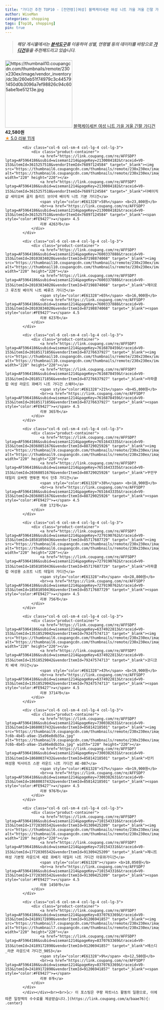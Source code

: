 ```yaml
---
title: "가디건 추천 TOP10 - [전연령][여성] 블랙케이세븐 여성 니트 가을 겨울 긴팔 가디건"
author: WiseMan
categories: shopping
tags: [Top10, shopping]
pin: true
---
```


> ##### 해당 게시물에서는 [**분석도구**](https://itemscout.io/)를 이용하여 **성별**, **연령별** 등의 데이터를 바탕으로 [**가디건**](https://link.coupang.com/a/baae76)들을 추천해드리고 있습니다.
<div class="container"><div class="row">
            <div class="col-6 col-sm-4 col-lg-4 col-lg-3">
                <div class="product-container">
                    <a href="https://link.coupang.com/re/AFFSDP?lptag=AF5964186&subid=wiseman1214&pageKey=8370780289&traceid=V0-153&itemId=24189231370&vendorItemId=91281941692" target="_blank"><img src="https://thumbnail10.coupangcdn.com/thumbnails/remote/230x230ex/image/vendor_inventory/dc3b/260eb51f74979c3c445791450d0b3096a7ef98826c94c605abe1be51213e.jpg" alt="https://thumbnail10.coupangcdn.com/thumbnails/remote/230x230ex/image/vendor_inventory/dc3b/260eb51f74979c3c445791450d0b3096a7ef98826c94c605abe1be51213e.jpg" width="220" height="220"></a>
                    <a href="https://link.coupang.com/re/AFFSDP?lptag=AF5964186&subid=wiseman1214&pageKey=8370780289&traceid=V0-153&itemId=24189231370&vendorItemId=91281941692" target="_blank">블랙케이세븐 여성 니트 가을 겨울 긴팔 가디건</a>
                    <span style="color:#E61328"></span> <b>42,580원</b>
                    <br><a href="https://link.coupang.com/re/AFFSDP?lptag=AF5964186&subid=wiseman1214&pageKey=8370780289&traceid=V0-153&itemId=24189231370&vendorItemId=91281941692" target="_blank"><span style="color:#FE9427">★</span> 5.0
                    리뷰 11개</a>
                </div>
            </div>
            
            <div class="col-6 col-sm-4 col-lg-4 col-lg-3">
                <div class="product-container">
                    <a href="https://link.coupang.com/re/AFFSDP?lptag=AF5964186&subid=wiseman1214&pageKey=2130084182&traceid=V0-153&itemId=3615257518&vendorItemId=76897124584" target="_blank"><img src="https://thumbnail6.coupangcdn.com/thumbnails/remote/230x230ex/image/vendor_inventory/7fd5/42f20044c49500dbe5936c5ed23e6b5be9c5ccea4115a1ec1864040840dc.jpg" alt="https://thumbnail6.coupangcdn.com/thumbnails/remote/230x230ex/image/vendor_inventory/7fd5/42f20044c49500dbe5936c5ed23e6b5be9c5ccea4115a1ec1864040840dc.jpg" width="220" height="220"></a>
                    <a href="https://link.coupang.com/re/AFFSDP?lptag=AF5964186&subid=wiseman1214&pageKey=2130084182&traceid=V0-153&itemId=3615257518&vendorItemId=76897124584" target="_blank">더베이직샵 세미오버 골지 솔리드 브이넥 베이직 니트 기본 가디건</a>
                    <span style="color:#E61328">58%</span> <b>23,800원</b>
                    <br><a href="https://link.coupang.com/re/AFFSDP?lptag=AF5964186&subid=wiseman1214&pageKey=2130084182&traceid=V0-153&itemId=3615257518&vendorItemId=76897124584" target="_blank"><span style="color:#FE9427">★</span> 4.5
                    리뷰 4263개</a>
                </div>
            </div>
            
            <div class="col-6 col-sm-4 col-lg-4 col-lg-3">
                <div class="product-container">
                    <a href="https://link.coupang.com/re/AFFSDP?lptag=AF5964186&subid=wiseman1214&pageKey=7600337888&traceid=V0-153&itemId=20103834020&vendorItemId=87198874068" target="_blank"><img src="https://thumbnail10.coupangcdn.com/thumbnails/remote/230x230ex/image/vendor_inventory/78a0/b5c1c40049b1a88f964e7064225b127a3023bcf13dc20786b2c82bfe168d.jpg" alt="https://thumbnail10.coupangcdn.com/thumbnails/remote/230x230ex/image/vendor_inventory/78a0/b5c1c40049b1a88f964e7064225b127a3023bcf13dc20786b2c82bfe168d.jpg" width="220" height="220"></a>
                    <a href="https://link.coupang.com/re/AFFSDP?lptag=AF5964186&subid=wiseman1214&pageKey=7600337888&traceid=V0-153&itemId=20103834020&vendorItemId=87198874068" target="_blank">제이로그 루즈핏 베이직 니트 베루즈 가디건</a>
                    <span style="color:#E61328">65%</span> <b>16,900원</b>
                    <br><a href="https://link.coupang.com/re/AFFSDP?lptag=AF5964186&subid=wiseman1214&pageKey=7600337888&traceid=V0-153&itemId=20103834020&vendorItemId=87198874068" target="_blank"><span style="color:#FE9427">★</span> 4.5
                    리뷰 623개</a>
                </div>
            </div>
            
            <div class="col-6 col-sm-4 col-lg-4 col-lg-3">
                <div class="product-container">
                    <a href="https://link.coupang.com/re/AFFSDP?lptag=AF5964186&subid=wiseman1214&pageKey=7616878459&traceid=V0-153&itemId=20185171856&vendorItemId=87276637927" target="_blank"><img src="https://thumbnail10.coupangcdn.com/thumbnails/remote/230x230ex/image/vendor_inventory/3ca7/7b62395a9c891673d5c4522fdef8bb1ebb8cfaf6359819f8b8ac19d79d3e.jpg" alt="https://thumbnail10.coupangcdn.com/thumbnails/remote/230x230ex/image/vendor_inventory/3ca7/7b62395a9c891673d5c4522fdef8bb1ebb8cfaf6359819f8b8ac19d79d3e.jpg" width="220" height="220"></a>
                    <a href="https://link.coupang.com/re/AFFSDP?lptag=AF5964186&subid=wiseman1214&pageKey=7616878459&traceid=V0-153&itemId=20185171856&vendorItemId=87276637927" target="_blank">라파클럽 여성 라운드 꽈배기 니트 가디건 스웨터</a>
                    <span style="color:#E61328">21%</span> <b>45,800원</b>
                    <br><a href="https://link.coupang.com/re/AFFSDP?lptag=AF5964186&subid=wiseman1214&pageKey=7616878459&traceid=V0-153&itemId=20185171856&vendorItemId=87276637927" target="_blank"><span style="color:#FE9427">★</span> 4.5
                    리뷰 365개</a>
                </div>
            </div>
            
            <div class="col-6 col-sm-4 col-lg-4 col-lg-3">
                <div class="product-container">
                    <a href="https://link.coupang.com/re/AFFSDP?lptag=AF5964186&subid=wiseman1214&pageKey=7651643335&traceid=V0-153&itemId=20360851676&vendorItemId=88729025926" target="_blank"><img src="https://thumbnail9.coupangcdn.com/thumbnails/remote/230x230ex/image/vendor_inventory/84a4/c1d264c511fb2cb531000618d64a4f7738b7499eedcc4aefbb287ab2c673.jpg" alt="https://thumbnail9.coupangcdn.com/thumbnails/remote/230x230ex/image/vendor_inventory/84a4/c1d264c511fb2cb531000618d64a4f7738b7499eedcc4aefbb287ab2c673.jpg" width="220" height="220"></a>
                    <a href="https://link.coupang.com/re/AFFSDP?lptag=AF5964186&subid=wiseman1214&pageKey=7651643335&traceid=V0-153&itemId=20360851676&vendorItemId=88729025926" target="_blank">꾸안꾸 데일리 오버핏 맨투맨 박시 단추 가디건</a>
                    <span style="color:#E61328">38%</span> <b>18,900원</b>
                    <br><a href="https://link.coupang.com/re/AFFSDP?lptag=AF5964186&subid=wiseman1214&pageKey=7651643335&traceid=V0-153&itemId=20360851676&vendorItemId=88729025926" target="_blank"><span style="color:#FE9427">★</span> 4.5
                    리뷰 172개</a>
                </div>
            </div>
            
            <div class="col-6 col-sm-4 col-lg-4 col-lg-3">
                <div class="product-container">
                    <a href="https://link.coupang.com/re/AFFSDP?lptag=AF5964186&subid=wiseman1214&pageKey=7279190762&traceid=V0-153&itemId=18581050436&vendorItemId=85717687729" target="_blank"><img src="https://thumbnail6.coupangcdn.com/thumbnails/remote/230x230ex/image/vendor_inventory/e6ac/df538d381e0830bc6fa7fae652efafc091e6abe11be80b73ae8fddd3883e.jpg" alt="https://thumbnail6.coupangcdn.com/thumbnails/remote/230x230ex/image/vendor_inventory/e6ac/df538d381e0830bc6fa7fae652efafc091e6abe11be80b73ae8fddd3883e.jpg" width="220" height="220"></a>
                    <a href="https://link.coupang.com/re/AFFSDP?lptag=AF5964186&subid=wiseman1214&pageKey=7279190762&traceid=V0-153&itemId=18581050436&vendorItemId=85717687729" target="_blank">라파클럽 여성용 소프트 니트 데일리 가디건</a>
                    <span style="color:#E61328">4%</span> <b>28,800원</b>
                    <br><a href="https://link.coupang.com/re/AFFSDP?lptag=AF5964186&subid=wiseman1214&pageKey=7279190762&traceid=V0-153&itemId=18581050436&vendorItemId=85717687729" target="_blank"><span style="color:#FE9427">★</span> 4.5
                    리뷰 756개</a>
                </div>
            </div>
            
            <div class="col-6 col-sm-4 col-lg-4 col-lg-3">
                <div class="product-container">
                    <a href="https://link.coupang.com/re/AFFSDP?lptag=AF5964186&subid=wiseman1214&pageKey=6374922813&traceid=V0-153&itemId=13518529042&vendorItemId=79247574713" target="_blank"><img src="https://thumbnail6.coupangcdn.com/thumbnails/remote/230x230ex/image/vendor_inventory/11bb/e61d7e4aa1f8aa9d8caf0560be4c5220c35310245d9e166af8358df5ed54.jpg" alt="https://thumbnail6.coupangcdn.com/thumbnails/remote/230x230ex/image/vendor_inventory/11bb/e61d7e4aa1f8aa9d8caf0560be4c5220c35310245d9e166af8358df5ed54.jpg" width="220" height="220"></a>
                    <a href="https://link.coupang.com/re/AFFSDP?lptag=AF5964186&subid=wiseman1214&pageKey=6374922813&traceid=V0-153&itemId=13518529042&vendorItemId=79247574713" target="_blank">코디코치 배색 가디건</a>
                    <span style="color:#E61328">43%</span> <b>19,900원</b>
                    <br><a href="https://link.coupang.com/re/AFFSDP?lptag=AF5964186&subid=wiseman1214&pageKey=6374922813&traceid=V0-153&itemId=13518529042&vendorItemId=79247574713" target="_blank"><span style="color:#FE9427">★</span> 4.5
                    리뷰 3714개</a>
                </div>
            </div>
            
            <div class="col-6 col-sm-4 col-lg-4 col-lg-3">
                <div class="product-container">
                    <a href="https://link.coupang.com/re/AFFSDP?lptag=AF5964186&subid=wiseman1214&pageKey=7300382631&traceid=V0-153&itemId=18680037432&vendorItemId=85814218501" target="_blank"><img src="https://thumbnail9.coupangcdn.com/thumbnails/remote/230x230ex/image/retail/images/2023/04/28/15/6/846b2205-7c6b-4b45-a9ae-15a96e8db35a.jpg" alt="https://thumbnail9.coupangcdn.com/thumbnails/remote/230x230ex/image/retail/images/2023/04/28/15/6/846b2205-7c6b-4b45-a9ae-15a96e8db35a.jpg" width="220" height="220"></a>
                    <a href="https://link.coupang.com/re/AFFSDP?lptag=AF5964186&subid=wiseman1214&pageKey=7300382631&traceid=V0-153&itemId=18680037432&vendorItemId=85814218501" target="_blank">턴키 여성용 빅사이즈 스판 라운드 니트 가디건 AE-087</a>
                    <span style="color:#E61328">57%</span> <b>19,900원</b>
                    <br><a href="https://link.coupang.com/re/AFFSDP?lptag=AF5964186&subid=wiseman1214&pageKey=7300382631&traceid=V0-153&itemId=18680037432&vendorItemId=85814218501" target="_blank"><span style="color:#FE9427">★</span> 4.5
                    리뷰 976개</a>
                </div>
            </div>
            
            <div class="col-6 col-sm-4 col-lg-4 col-lg-3">
                <div class="product-container">
                    <a href="https://link.coupang.com/re/AFFSDP?lptag=AF5964186&subid=wiseman1214&pageKey=7101543316&traceid=V0-153&itemId=17728305542&vendorItemId=91309425209" target="_blank"><img src="https://thumbnail6.coupangcdn.com/thumbnails/remote/230x230ex/image/vendor_inventory/672f/a07da15a64d41410636772de4d832cede301beadabd65b09a1173fb32daf.jpg" alt="https://thumbnail6.coupangcdn.com/thumbnails/remote/230x230ex/image/vendor_inventory/672f/a07da15a64d41410636772de4d832cede301beadabd65b09a1173fb32daf.jpg" width="220" height="220"></a>
                    <a href="https://link.coupang.com/re/AFFSDP?lptag=AF5964186&subid=wiseman1214&pageKey=7101543316&traceid=V0-153&itemId=17728305542&vendorItemId=91309425209" target="_blank">제니트 여성 기본핏 라운드넥 세로 꽈배기 데일리 니트 가디건 아유꽈가디건</a>
                    <span style="color:#E61328"></span> <b>18,050원</b>
                    <br><a href="https://link.coupang.com/re/AFFSDP?lptag=AF5964186&subid=wiseman1214&pageKey=7101543316&traceid=V0-153&itemId=17728305542&vendorItemId=91309425209" target="_blank"><span style="color:#FE9427">★</span> 4.5
                    리뷰 1450개</a>
                </div>
            </div>
            
            <div class="col-6 col-sm-4 col-lg-4 col-lg-3">
                <div class="product-container">
                    <a href="https://link.coupang.com/re/AFFSDP?lptag=AF5964186&subid=wiseman1214&pageKey=8370763369&traceid=V0-153&itemId=24189172890&vendorItemId=91206941857" target="_blank"><img src="https://thumbnail7.coupangcdn.com/thumbnails/remote/230x230ex/image/vendor_inventory/fa1e/5f376ff28bfae5b4c456a24574e0c9e10811b288b54a08011da8fab05f71.jpg" alt="https://thumbnail7.coupangcdn.com/thumbnails/remote/230x230ex/image/vendor_inventory/fa1e/5f376ff28bfae5b4c456a24574e0c9e10811b288b54a08011da8fab05f71.jpg" width="220" height="220"></a>
                    <a href="https://link.coupang.com/re/AFFSDP?lptag=AF5964186&subid=wiseman1214&pageKey=8370763369&traceid=V0-153&itemId=24189172890&vendorItemId=91206941857" target="_blank">에스디_라쿤 라운드넥 가디건_9053</a>
                    <span style="color:#E61328">9%</span> <b>12,580원</b>
                    <br><a href="https://link.coupang.com/re/AFFSDP?lptag=AF5964186&subid=wiseman1214&pageKey=8370763369&traceid=V0-153&itemId=24189172890&vendorItemId=91206941857" target="_blank"><span style="color:#FE9427">★</span> 
                    리뷰 0개</a>
                </div>
            </div>
            </div></div><br><br>[👉 이 포스팅은 쿠팡 파트너스 활동의 일환으로, 이에 따른 일정액의 수수료를 제공받습니다.](https://link.coupang.com/a/baae76){: .center}